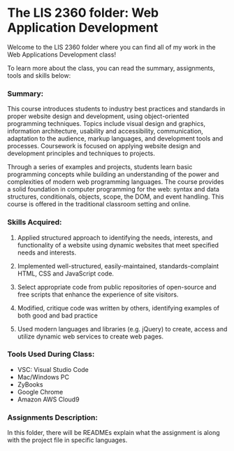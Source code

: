 # The LIS 2360 folder: Web Application Development

Welcome to the LIS 2360 folder where you can find all of my work in the Web Applications Development class!

To learn more about the class, you can read the summary, assignments, tools and skills below: 

### Summary: 
This course introduces students to industry best practices and standards in proper website design and development, using object-oriented programming techniques.  Topics include visual design and graphics, information architecture, usability and accessibility, communication, adaptation to the audience, markup languages, and development tools and processes. Coursework is focused on applying website design and development principles and techniques to projects.

Through a series of examples and projects, students learn basic programming concepts while building an understanding of the power and complexities of modern web programming languages.  The course provides a solid foundation in computer programming for the web:  syntax and data structures, conditionals, objects, scope, the DOM, and event handling.  This course is offered in the traditional classroom setting and online.


### Skills Acquired:  
1. Applied structured approach to identifying the needs, interests, and functionality of a website using dynamic websites that meet specified needs and interests.

2. Implemented well-structured, easily-maintained, standards-complaint HTML, CSS and JavaScript code.

3. Select appropriate code from public repositories of open-source and free scripts that enhance the experience of site visitors.

4. Modified, critique code was written by others, identifying examples of both good and bad practice

5. Used modern languages and libraries (e.g. jQuery) to create, access and utilize dynamic web services to create web pages. 

### Tools Used During Class: 
- VSC: Visual Studio Code 
- Mac/Windows PC 
- ZyBooks 
- Google Chrome 
- Amazon AWS Cloud9 

### Assignments Description: 
In this folder, there will be READMEs explain what the assignment is along with the project file in specific languages. 